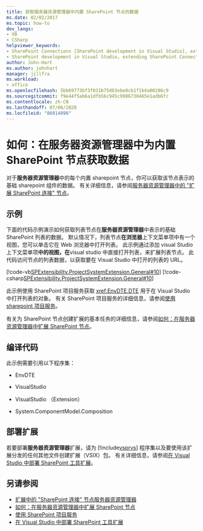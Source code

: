 ```yaml
---
title: 获取服务器资源管理器中内置 SharePoint 节点的数据
ms.date: 02/02/2017
ms.topic: how-to
dev_langs:
- VB
- CSharp
helpviewer_keywords:
- SharePoint Connections [SharePoint development in Visual Studio], extending a node
- SharePoint development in Visual Studio, extending SharePoint Connections node in Server Explorer
author: John-Hart
ms.author: johnhart
manager: jillfra
ms.workload:
- office
ms.openlocfilehash: 5bb69773bf3f031b75d63ebe8cb1f1b4a00286c9
ms.sourcegitcommit: f9e44f5ab6a1dfb56c945c9986730465e1adb6fc
ms.contentlocale: zh-CN
ms.lasthandoff: 07/06/2020
ms.locfileid: "86014890"
---
```

# <a name="how-to-get-data-for-a-built-in-sharepoint-node-in-server-explorer"></a>如何：在服务器资源管理器中为内置 SharePoint 节点获取数据
  对于**服务器资源管理器**中的每个内置 sharepoint 节点，你可以获取该节点表示的基础 sharepoint 组件的数据。 有关详细信息，请参阅[服务器资源管理器中的 "扩展 SharePoint 连接" 节点](../sharepoint/extending-the-sharepoint-connections-node-in-server-explorer.md)。

## <a name="example"></a>示例
 下面的代码示例演示如何获取列表节点在**服务器资源管理器**中表示的基础 SharePoint 列表的数据。 默认情况下，列表节点**在浏览器**上下文菜单项中有一个视图，您可以单击它在 Web 浏览器中打开列表。 此示例通过添加 visual Studio 上下文菜单项**中的视图，在**visual studio 中直接打开列表，来扩展列表节点。 此代码访问节点的列表数据，以获取要在 Visual Studio 中打开的列表的 URL。

 [!code-vb[SPExtensibility.ProjectSystemExtension.General#10](../sharepoint/codesnippet/VisualBasic/projectsystemexamples/extension/serverexplorerextensionnodeinfo.vb#10)]
 [!code-csharp[SPExtensibility.ProjectSystemExtension.General#10](../sharepoint/codesnippet/CSharp/projectsystemexamples/extension/serverexplorerextensionnodeinfo.cs#10)]

 此示例使用 SharePoint 项目服务获取 <xref:EnvDTE.DTE> 用于在 Visual Studio 中打开列表的对象。 有关 SharePoint 项目服务的详细信息，请参阅[使用 sharepoint 项目服务](../sharepoint/using-the-sharepoint-project-service.md)。

 有关为 SharePoint 节点创建扩展的基本任务的详细信息，请参阅[如何：在服务器资源管理器中扩展 SharePoint 节点](../sharepoint/how-to-extend-a-sharepoint-node-in-server-explorer.md)。

## <a name="compile-the-code"></a>编译代码
 此示例需要引用以下程序集：

- EnvDTE

- VisualStudio

- VisualStudio （Extension）

- System.ComponentModel.Composition

## <a name="deploy-the-extension"></a>部署扩展
 若要部署**服务器资源管理器**扩展，请为 [!include[vsprvs](../sharepoint/includes/vsprvs-md.md)] 程序集以及要使用该扩展分发的任何其他文件创建扩展（VSIX）包。 有关详细信息，请参阅[在 Visual Studio 中部署 SharePoint 工具扩展](../sharepoint/deploying-extensions-for-the-sharepoint-tools-in-visual-studio.md)。

## <a name="see-also"></a>另请参阅
- [扩展中的 "SharePoint 连接" 节点服务器资源管理器](../sharepoint/extending-the-sharepoint-connections-node-in-server-explorer.md)
- [如何：在服务器资源管理器中扩展 SharePoint 节点](../sharepoint/how-to-extend-a-sharepoint-node-in-server-explorer.md)
- [使用 SharePoint 项目服务](../sharepoint/using-the-sharepoint-project-service.md)
- [在 Visual Studio 中部署 SharePoint 工具扩展](../sharepoint/deploying-extensions-for-the-sharepoint-tools-in-visual-studio.md)
